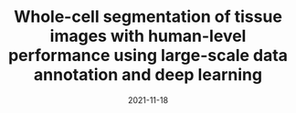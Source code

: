 ---
title: "Whole-cell segmentation of tissue images with human-level performance using large-scale data annotation and deep learning"
collection: publications
permalink: /publication/2021-mesmer
date: 2021-11-18
venue: Nature Biotechnology
paperurl: 'https://doi.org/10.1038/s41587-021-01094-0'
image: /images/multiplex_overlay.png
authors:
    - Noah F. Greenwald
    - Geneva Miller
    - Erick Moen
    - Alex Kong
    - Adam Kagel
    - Christine Camacho Fullaway
    - Brianna J. McIntosh
    - Ke Leow
    - Morgan Schwartz
    - Thomas Dougherty
    - Cole Pavelchek
    - Sunny Cui
    - Isabella Camplisson
    - Omer Bar-Tal
    - Jaiveer Singh
    - Mara Fong
    - Gautam Chaudhry
    - Zion Abraham
    - Jackson Moseley
    - Shiri Warshawsky
    - Erin Soon
    - Shirley Greenbaum
    - Tyler Risom
    - Travis Hollmann
    - Leeat Keren
    - Will Graf
    - Michael Angelo
    - David Van Valen
---
